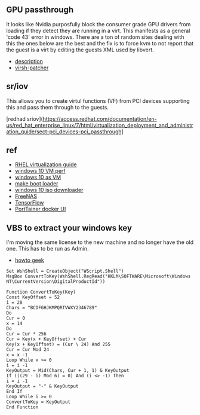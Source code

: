 ## GPU passthrough
It looks like Nvidia purposfully block the consumer grade GPU drivers from loading if they detect they are running in a virt. This manifests as a general 'code 43' error in windows. There are a ton of random sites dealing with this the ones below are the best and the fix is to force kvm to not report that the guest is a virt by editing the guests XML used by libvert.

* [description](https://passthroughpo.st/apply-error-43-workaround/)
* [virsh-patcher](https://github.com/PassthroughPOST/virsh-patcher)

## sr/iov
This allows you to create virtul functions (VF) from PCI devices supporting this and pass them through to the guests.

[redhad sriov](https://access.redhat.com/documentation/en-us/red_hat_enterprise_linux/7/html/virtualization_deployment_and_administration_guide/sect-pci_devices-pci_passthrough]

## ref
* [RHEL virtualization guide](https://access.redhat.com/documentation/en-us/red_hat_enterprise_linux/7/html/virtualization_deployment_and_administration_guide/index)
* [windows 10 VM perf](https://heiko-sieger.info/windows-10-virtual-machine-benchmarks/)
* [windows 10 as VM](https://heiko-sieger.info/running-windows-10-on-linux-using-kvm-with-vga-passthrough/)
* [make boot loader](https://www.pendrivelinux.com/universal-usb-installer-easy-as-1-2-3/)
* [windows 10 iso downloader](https://www.windowscentral.com/e?link=https%3A%2F%2Fmicrosoft.msafflnk.net%2Fc%2F159229%2F433017%2F7593%3FsubId1%3DUUwpUdUnU50931%26subId2%3Ddwp%26url%3Dhttps%253A%252F%252Fwww.microsoft.com%252Fen-us%252Fsoftware-download%252Fwindows10&token=jYKEYCDD)
* [FreeNAS](https://www.freenas.org/download-freenas-release/)
* [TensorFlow](https://www.tensorflow.org/install/)
* [PortTainer docker UI](https://www.portainer.io/overview/)

## VBS to extract your windows key
I'm moving the same license to the new machine and no longer have the old one. This has to be run  as Admin.
* [howto geek](https://www.howtogeek.com/206329/how-to-find-your-lost-windows-or-office-product-keys/)

```
Set WshShell = CreateObject("WScript.Shell")
MsgBox ConvertToKey(WshShell.RegRead("HKLM\SOFTWARE\Microsoft\Windows NT\CurrentVersion\DigitalProductId"))

Function ConvertToKey(Key)
Const KeyOffset = 52
i = 28
Chars = "BCDFGHJKMPQRTVWXY2346789"
Do
Cur = 0
x = 14
Do
Cur = Cur * 256
Cur = Key(x + KeyOffset) + Cur
Key(x + KeyOffset) = (Cur \ 24) And 255
Cur = Cur Mod 24
x = x -1
Loop While x >= 0
i = i -1
KeyOutput = Mid(Chars, Cur + 1, 1) & KeyOutput
If (((29 - i) Mod 6) = 0) And (i <> -1) Then
i = i -1
KeyOutput = "-" & KeyOutput
End If
Loop While i >= 0
ConvertToKey = KeyOutput
End Function
```
